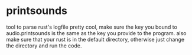 # printsounds
tool to parse rust's logfile
pretty cool, make sure the key you bound to audio.printsounds is the same as the key you provide to the program.
also make sure that your rust is in the default directory, otherwise just change the directory and run the code.
